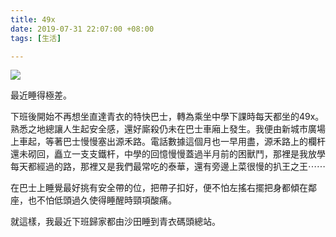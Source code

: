 ```yaml
---
title: 49x
date: 2019-07-31 22:07:00 +08:00
tags: [生活]

---
```


  
  
  
[![](https://1.bp.blogspot.com/-3de5cVet7-0/XUGhdpGkA8I/AAAAAAAAHbc/r35itrhHsMcua6FujvuqUbOP0OVz2vgwgCLcBGAs/s400/IMG_7926.HEIC)](https://1.bp.blogspot.com/-3de5cVet7-0/XUGhdpGkA8I/AAAAAAAAHbc/r35itrhHsMcua6FujvuqUbOP0OVz2vgwgCLcBGAs/s1600/IMG%5F7926.HEIC)
  
  
最近睡得極差。  
  
下班後開始不再想坐直達青衣的特快巴士，轉為乘坐中學下課時每天都坐的49x。熟悉之地總讓人生起安全感，還好廝殺仍未在巴士車廂上發生。我便由新城市廣場上車起，等著巴士慢慢塞出源禾路。電話數據這個月也一早用盡，源禾路上的欄杆還未砌回，矗立一支支鐵杆，中學的回憶慢慢蓋過半月前的困獸鬥，那裡是我放學每天都經過的路，那裡又是我們最常吃的泰華，還有旁邊上菜很慢的扒王之王⋯⋯  
  
在巴士上睡覺最好挑有安全帶的位，把帶子扣好，便不怕左搖右擺把身都傾在鄰座，也不怕低頭過久使得睡醒時頸項酸痛。  
  
就這樣，我最近下班歸家都由沙田睡到青衣碼頭總站。  
  
  

